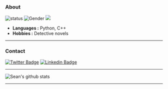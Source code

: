 ### About

![status](https://img.shields.io/badge/status-up-brightgreen) ![Gender](https://img.shields.io/badge/gender-%F0%9F%A4%B5-lightgrey) ![](https://visitor-badge.glitch.me/badge?page_id=github.com/moshanATucsd)

-  **Languages :** Python, C++
-  **Hobbies :** Detective novels 

---------------------------------------------------------------------------------------------------------------------------------------------------------------------------------

### Contact   

[![Twitter Badge](https://img.shields.io/badge/-My_Twitter-1ca0f1?style=flat-square&logo=twitter&logoColor=white&link=https://twitter.com/MoShan70924795)](https://twitter.com/MoShan70924795)  [![Linkedin Badge](https://img.shields.io/badge/-My_Linkedin-blue?style=flat-square&logo=Linkedin&logoColor=white&link=https://www.linkedin.com/in/mo-shan-21393452//)](https://www.linkedin.com/in/mo-shan-21393452/)

---------------------------------------------------------------------------------------------------------------------------------------------------------------------------------

![Sean's github stats](https://github-readme-stats.vercel.app/api?username=moshanATucsd&show_icons=true)

---------------------------------------------------------------------------------------------------------------------------------------------------------------------------------


